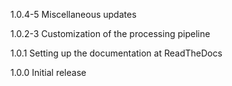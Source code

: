 1.0.4-5 Miscellaneous updates

1.0.2-3 Customization of the processing pipeline

1.0.1 Setting up the documentation at ReadTheDocs

1.0.0 Initial release
